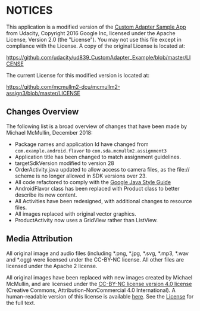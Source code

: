 # NOTICES

This application is a modified version of the [Custom Adapter Sample App](https://github.com/udacity/ud839_CustomAdapter_Example)
from Udacity, Copyright 2016 Google Inc, licensed under the Apache License, Version 2.0 (the "License"). You may not use this file except in compliance with the License. A copy of the original License is located at:

https://github.com/udacity/ud839_CustomAdapter_Example/blob/master/LICENSE

The current License for this modified version is located at:

https://github.com/mcmullm2-dcu/mcmullm2-assign3/blob/master/LICENSE

## Changes Overview
The following list is a broad overview of changes that have been made by Michael McMullin, December 2018:

* Package names and application Id have changed from `com.example.android.flavor` to `com.sda.mcmullm2.assignment3`
* Application title has been changed to match assignment guidelines.
* targetSdkVersion modified to version 28
* OrderActivity.java updated to allow access to camera files, as the file:// scheme is no longer allowed in SDK versions over 23.
* All code refactored to comply with the [Google Java Style Guide](https://google.github.io/styleguide/javaguide.html)
* AndroidFlavor class has been replaced with Product class to better describe its new content.
* All Activities have been redesigned, with additional changes to resource files.
* All images replaced with original vector graphics.
* ProductActivity now uses a GridView rather than ListView.

## Media Attribution
All original image and audio files (including *.png, *.jpg, *.svg, *.mp3, *.wav
and *.ogg) were licensed under the CC-BY-NC license. All other files are
licensed under the Apache 2 license.

All original images have been replaced with new images created by Michael McMullin,
and are licensed under the [CC-BY-NC license version 4.0 license](https://creativecommons.org/licenses/by-nc/4.0/legalcode)
(Creative Commons, Attribution-NonCommercial 4.0 International). A human-readable
version of this license is available [here](https://creativecommons.org/licenses/by-nc/4.0/).
See the [License](https://github.com/mcmullm2-dcu/mcmullm2-assign3/blob/master/LICENSE) for
the full text.
